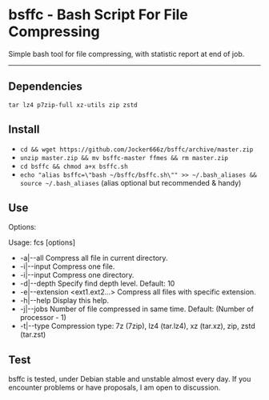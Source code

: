 # bsffc - Bash Script For File Compressing

Simple bash tool for file compressing, with statistic report at end of job.

--------------------------------------------------------------------------------------------------
## Dependencies
`tar lz4 p7zip-full xz-utils zip zstd`

## Install
* `cd && wget https://github.com/Jocker666z/bsffc/archive/master.zip`
* `unzip master.zip && mv bsffc-master ffmes && rm master.zip`
* `cd bsffc && chmod a+x bsffc.sh`
* `echo "alias bsffc=\"bash ~/bsffc/bsffc.sh\"" >> ~/.bash_aliases && source ~/.bash_aliases` (alias optional but recommended & handy)


## Use
Options:

Usage: fcs [options]
* -a|--all                      Compress all file in current directory.
* -i|--input <file>             Compress one file.
* -i|--input <directory>        Compress one directory.
* -d|--depth <number>           Specify find depth level. Default: 10
* -e|--extension <ext1.ext2...> Compress all files with specific extension.
* -h|--help                     Display this help.
* -j|--jobs <number>            Number of file compressed in same time. Default: (Number of processor - 1)
* -t|--type <compression>       Compression type: 7z (7zip), lz4 (tar.lz4), xz (tar.xz), zip, zstd (tar.zst)

## Test
bsffc is tested, under Debian stable and unstable almost every day.
If you encounter problems or have proposals, I am open to discussion.

